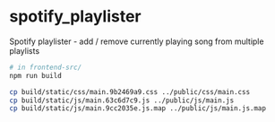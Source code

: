 # spotify_playlister
Spotify playlister - add / remove currently playing song from multiple playlists

```bash
# in frontend-src/
npm run build

cp build/static/css/main.9b2469a9.css ../public/css/main.css
cp build/static/js/main.63c6d7c9.js ../public/js/main.js
cp build/static/js/main.9cc2035e.js.map ../public/js/main.js.map
```